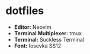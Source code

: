 # dotfiles

- **Editor:** Neovim
- **Terminal Multiplexer:** tmux
- **Terminal:** Suckless Terminal
- **Font:** Iosevka SS12
